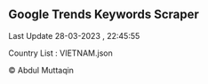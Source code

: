 

## Google Trends Keywords Scraper 
 
Last Update 28-03-2023 , 22:45:55

Country List :
VIETNAM.json



© Abdul Muttaqin 
